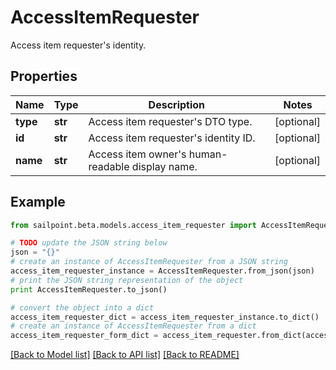 # AccessItemRequester

Access item requester's identity.

## Properties
Name | Type | Description | Notes
------------ | ------------- | ------------- | -------------
**type** | **str** | Access item requester&#39;s DTO type. | [optional] 
**id** | **str** | Access item requester&#39;s identity ID. | [optional] 
**name** | **str** | Access item owner&#39;s human-readable display name. | [optional] 

## Example

```python
from sailpoint.beta.models.access_item_requester import AccessItemRequester

# TODO update the JSON string below
json = "{}"
# create an instance of AccessItemRequester from a JSON string
access_item_requester_instance = AccessItemRequester.from_json(json)
# print the JSON string representation of the object
print AccessItemRequester.to_json()

# convert the object into a dict
access_item_requester_dict = access_item_requester_instance.to_dict()
# create an instance of AccessItemRequester from a dict
access_item_requester_form_dict = access_item_requester.from_dict(access_item_requester_dict)
```
[[Back to Model list]](../README.md#documentation-for-models) [[Back to API list]](../README.md#documentation-for-api-endpoints) [[Back to README]](../README.md)


